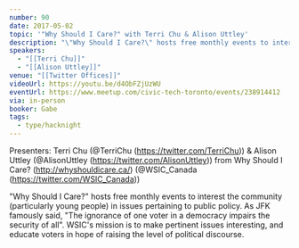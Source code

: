 ```yaml
---
number: 90
date: 2017-05-02
topic: '"Why Should I Care?" with Terri Chu & Alison Uttley'
description: "\"Why Should I Care?\" hosts free monthly events to interest the community (particularly young people) in issues pertaining to public policy. As JFK famously said, \"The ignorance of one voter in a democracy impairs the security of all\". WSIC's mission is to make pertinent issues interesting, and educate voters in hope of raising the level of political discourse. http://whyshouldicare.ca"
speakers:
  - "[[Terri Chu]]"
  - "[[Alison Uttley]]"
venue: "[[Twitter Offices]]"
videoUrl: https://youtu.be/d4ObFZjUzWU
eventUrl: https://www.meetup.com/civic-tech-toronto/events/238914412
via: in-person
booker: Gabe
tags:
  - type/hacknight
---
```


Presenters: Terri Chu (@TerriChu (https://twitter.com/TerriChu)) & Alison Uttley (@AlisonUttley (https://twitter.com/AlisonUttley)) from Why Should I Care? (http://whyshouldicare.ca/) (@WSIC_Canada (https://twitter.com/WSIC_Canada))

"Why Should I Care?" hosts free monthly events to interest the community (particularly young people) in issues pertaining to public policy. As JFK famously said, "The ignorance of one voter in a democracy impairs the security of all". WSIC's mission is to make pertinent issues interesting, and educate voters in hope of raising the level of political discourse.
